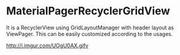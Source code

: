 # MaterialPagerRecyclerGridView

It is a RecyclerView using GridLayoutManager with header layout as ViewPager. This can be easily customized according to the usages.


http://i.imgur.com/UOgU0AX.gifv
